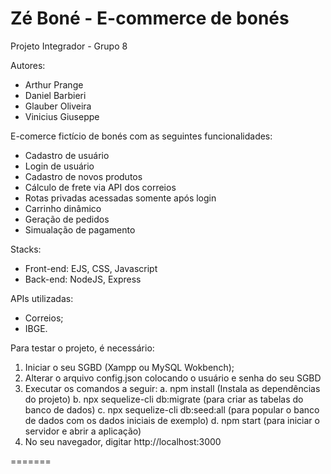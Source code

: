 # Zé Boné - E-commerce de bonés

Projeto Integrador - Grupo 8

Autores:
  - Arthur Prange
  - Daniel Barbieri
  - Glauber Oliveira
  - Vinicius Giuseppe


E-comerce fictício de bonés com as seguintes funcionalidades:

  - Cadastro de usuário
  - Login de usuário
  - Cadastro de novos produtos
  - Cálculo de frete via API dos correios
  - Rotas privadas acessadas somente após login
  - Carrinho dinâmico
  - Geração de pedidos
  - Simualação de pagamento
 
 Stacks:
  - Front-end: EJS, CSS, Javascript
  - Back-end: NodeJS, Express

APIs utilizadas:
  - Correios;
  - IBGE.

Para testar o projeto, é necessário:
1. Iniciar o seu SGBD (Xampp ou MySQL Wokbench);
2. Alterar o arquivo config.json colocando o usuário e senha do seu SGBD
3. Executar os comandos a seguir:
   a. npm install (Instala as dependências do projeto)
   b. npx sequelize-cli db:migrate (para criar as tabelas do banco de dados)
   c. npx sequelize-cli db:seed:all (para popular o banco de dados com os dados iniciais de exemplo)
   d. npm start (para iniciar o servidor e abrir a aplicação)
4. No seu navegador, digitar http://localhost:3000



=======

